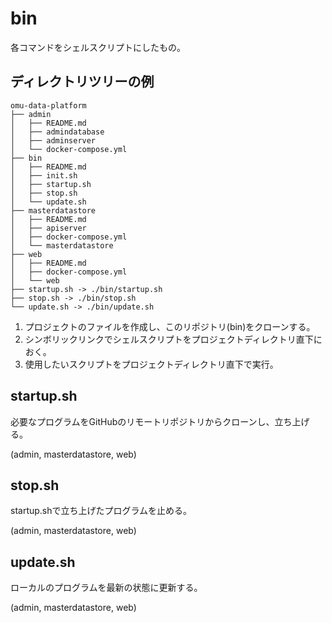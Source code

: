 # bin
各コマンドをシェルスクリプトにしたもの。

## ディレクトリツリーの例
```
omu-data-platform
├── admin
│   ├── README.md
│   ├── admindatabase
│   ├── adminserver
│   └── docker-compose.yml
├── bin
│   ├── README.md
│   ├── init.sh
│   ├── startup.sh
│   ├── stop.sh
│   └── update.sh
├── masterdatastore
│   ├── README.md
│   ├── apiserver
│   ├── docker-compose.yml
│   └── masterdatastore
├── web
│   ├── README.md
│   ├── docker-compose.yml
│   └── web
├── startup.sh -> ./bin/startup.sh
├── stop.sh -> ./bin/stop.sh
└── update.sh -> ./bin/update.sh
```

1. プロジェクトのファイルを作成し、このリポジトリ(bin)をクローンする。
1. シンボリックリンクでシェルスクリプトをプロジェクトディレクトリ直下におく。
1. 使用したいスクリプトをプロジェクトディレクトリ直下で実行。

## startup.sh
必要なプログラムをGitHubのリモートリポジトリからクローンし、立ち上げる。

(admin, masterdatastore, web)

## stop.sh
startup.shで立ち上げたプログラムを止める。

(admin, masterdatastore, web)

## update.sh
ローカルのプログラムを最新の状態に更新する。

(admin, masterdatastore, web)
